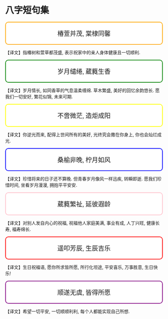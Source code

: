 # 八字短句集

<div style="text-align: center;">
<div style="border: 2px solid orange; background-color: white; padding: 20px; border-radius: 10px;font-family: '楷体', KaiTi, serif;font-size: 20px">
椿萱并茂, 棠棣同馨
</div></div>

【译文】指椿树和萱草都茂盛, 表示祝家中的亲人身体健康且一切顺利.

<div style="text-align: center;">
<div style="border: 2px solid green; background-color: white; padding: 20px; border-radius: 10px;font-family: '楷体', KaiTi, serif;font-size: 20px">
岁月缱绻, 葳蕤生香
</div></div>

【译文】岁月情长, 如同香草的气息温柔缠绵. 草木繁盛, 美好的回忆余韵悠长. 愿我们一切安好, 繁花似锦, 未来可期.

<div style="text-align: center;">
<div style="border: 2px solid yellow; background-color: white; padding: 20px; border-radius: 10px;font-family: '楷体', KaiTi, serif;font-size: 20px">
不啻微茫, 造炬成阳
</div></div>

【译文】你逆光而来, 配得上世间所有的美好, 光终究会撒在你身上, 你也会灿烂成光.

<div style="text-align: center;">
<div style="border: 2px solid blue; background-color: white; padding: 20px; border-radius: 10px;font-family: '楷体', KaiTi, serif;font-size: 20px">
桑榆非晚, 柠月如风
</div></div>

【译文】珍惜将来的日子还不算晚. 但青春岁月像风一样迅疾, 转瞬即逝. 愿我们珍惜时间, 坐看岁月漫漫, 拥抱平平安安.

<div style="text-align: center;">
<div style="border: 2px solid pink; background-color: white; padding: 20px; border-radius: 10px;font-family: '楷体', KaiTi, serif;font-size: 20px">
葳蕤繁祉, 延彼遐龄
</div></div>



【译文】对别人发自内心的祝福, 祝福他人家庭美满, 事业有成, 人丁兴旺, 健康长寿, 福寿绵长.

<div style="text-align: center;">
<div style="border: 2px solid red; background-color: white; padding: 20px; border-radius: 10px;font-family: '楷体', KaiTi, serif;font-size: 20px">
遥叩芳辰, 生辰吉乐
</div></div>

【译文】生日祝福语, 愿你所求皆所愿, 所行化坦途, 平安喜乐, 万事胜意, 生日快乐!

<div style="text-align: center;">
<div style="border: 2px solid purple; background-color: white; padding: 20px; border-radius: 10px;font-family: '楷体', KaiTi, serif;font-size: 20px">
顺遂无虞, 皆得所愿
</div></div>

【译文】希望一切平安, 一切顺顺利利, 每个人都能实现自己所想.